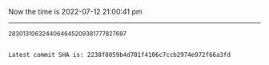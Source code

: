 Now the time is 2022-07-12 21:00:41 pm

---

<small>2830131063244064645209381777827697</small>

```txt

Latest commit SHA is: 2238f8059b4d701f4106c7ccb2974e972f66a3fd
```
